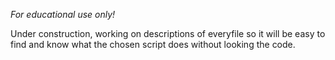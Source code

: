 <p align="left"><i>For educational use only!</i></p>

Under construction, working on descriptions of everyfile so it will be easy to find and know what the chosen script does without looking the code.
